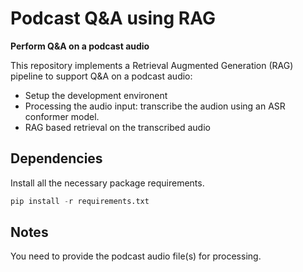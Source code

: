 # Podcast Q&A using RAG
**Perform Q&A on a podcast audio**

This repository implements a Retrieval Augmented Generation (RAG) pipeline to support Q&A on a podcast audio:

- Setup the development environent
- Processing the audio input: transcribe the audion using an ASR conformer model.
- RAG based retrieval on the transcribed audio 

## Dependencies
Install all the necessary package requirements.

````python
pip install -r requirements.txt
````

## Notes
You need to provide the podcast audio file(s) for processing.


